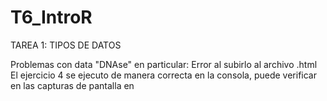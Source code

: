 # T6_IntroR

TAREA 1: TIPOS DE DATOS

Problemas con data "DNAse" en particular: Error al subirlo al archivo .html
El ejercicio 4 se ejecuto de manera correcta en la consola, puede verificar en las capturas de pantalla en 
